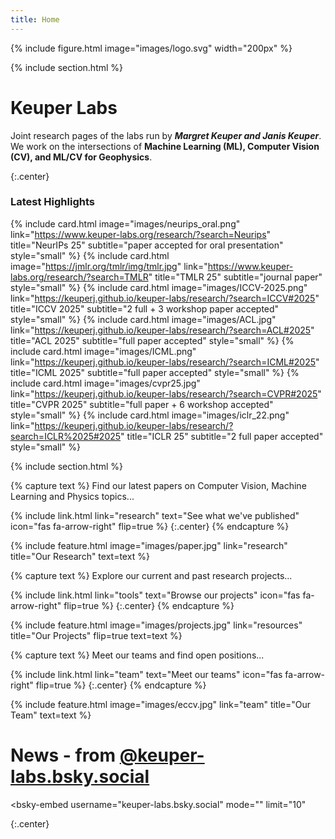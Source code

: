 ```yaml
---
title: Home
---
```

{%
  include figure.html
  image="images/logo.svg"
  width="200px"
%}

{% include section.html %}

# Keuper Labs
Joint research pages of the labs run by ***Margret Keuper and Janis Keuper***. We work on the intersections of **Machine Learning (ML), Computer Vision (CV), and ML/CV for Geophysics**.

{:.center}
### Latest Highlights
{%
  include card.html
  image="images/neurips_oral.png"
  link="https://www.keuper-labs.org/research/?search=Neurips"
  title="NeurIPs 25"
  subtitle="paper accepted for oral presentation"
  style="small"
%}
{%
  include card.html
  image="https://jmlr.org/tmlr/img/tmlr.jpg"
  link="https://www.keuper-labs.org/research/?search=TMLR"
  title="TMLR 25"
  subtitle="journal paper"
  style="small"
%}
{%
  include card.html
  image="images/ICCV-2025.png"
  link="https://keuperj.github.io/keuper-labs/research/?search=ICCV#2025"
  title="ICCV 2025"
  subtitle="2 full + 3 workshop paper accepted"
  style="small"
%}
{%
  include card.html
  image="images/ACL.jpg"
  link="https://keuperj.github.io/keuper-labs/research/?search=ACL#2025"
  title="ACL 2025"
  subtitle="full paper accepted"
  style="small"
%}
{%
  include card.html
  image="images/ICML.png"
  link="https://keuperj.github.io/keuper-labs/research/?search=ICML#2025"
  title="ICML 2025"
  subtitle="full paper accepted"
  style="small"
%}
{%
  include card.html
  image="images/cvpr25.jpg"
  link="https://keuperj.github.io/keuper-labs/research/?search=CVPR#2025"
  title="CVPR 2025"
  subtitle="full paper + 6 workshop accepted"
  style="small"
%}
{%
  include card.html
  image="images/iclr_22.png"
  link="https://keuperj.github.io/keuper-labs/research/?search=ICLR%2025#2025"
  title="ICLR 25"
  subtitle="2 full paper accepted"
  style="small"
%}





{% include section.html %}


{% capture text %}
Find our latest papers on Computer Vision, Machine Learning and Physics topics...

{%
  include link.html
  link="research"
  text="See what we've published"
  icon="fas fa-arrow-right"
  flip=true
%}
{:.center}
{% endcapture %}

{%
  include feature.html
  image="images/paper.jpg"
  link="research"
  title="Our Research"
  text=text
%}

{% capture text %}
Explore our current and past research projects...

{%
  include link.html
  link="tools"
  text="Browse our projects"
  icon="fas fa-arrow-right"
  flip=true
%}
{:.center}
{% endcapture %}

{%
  include feature.html
  image="images/projects.jpg"
  link="resources"
  title="Our Projects"
  flip=true
  text=text
%}

{% capture text %}
Meet our teams and find open positions... 

{%
  include link.html
  link="team"
  text="Meet our teams"
  icon="fas fa-arrow-right"
  flip=true
%}
{:.center}
{% endcapture %}

{%
  include feature.html
  image="images/eccv.jpg"
  link="team"
  title="Our Team"
  text=text
%}

# News - from [@keuper-labs.bsky.social](https://bsky.app/profile/keuper-labs.bsky.social)

<script type="module" src="https://cdn.jsdelivr.net/npm/bsky-embed/dist/bsky-embed.es.js" async></script>
  <bsky-embed
    username="keuper-labs.bsky.social"
    mode=""
    limit="10"
  >
  </bsky-embed>

{:.center}
